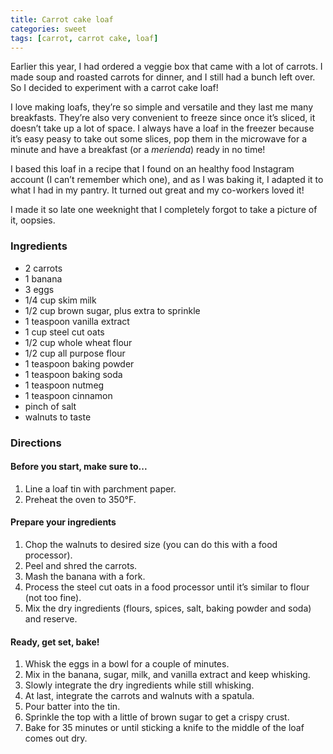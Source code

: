 ```yaml
---
title: Carrot cake loaf
categories: sweet
tags: [carrot, carrot cake, loaf]
---
```


Earlier this year, I had ordered a veggie box that came with a lot of carrots. I made soup and roasted carrots for dinner, and I still had a bunch left over. So I decided to experiment with a carrot cake loaf!

I love making loafs, they’re so simple and versatile and they last me many breakfasts. They’re also very convenient to freeze since once it’s sliced, it doesn’t take up a lot of space. I always have a loaf in the freezer because it’s easy peasy to take out some slices, pop them in the microwave for a minute and have a breakfast (or a _merienda_) ready in no time!

I based this loaf in a recipe that I found on an healthy food Instagram account (I can’t remember which one), and as I was baking it, I adapted it to what I had in my pantry. It turned out great and my co-workers loved it!

I made it so late one weeknight that I completely forgot to take a picture of it, oopsies.

### Ingredients

* 2 carrots
* 1 banana
* 3 eggs
* 1/4 cup skim milk
* 1/2 cup brown sugar, plus extra to sprinkle
* 1 teaspoon vanilla extract
* 1 cup steel cut oats
* 1/2 cup whole wheat flour
* 1/2 cup all purpose flour
* 1 teaspoon baking powder
* 1 teaspoon baking soda
* 1 teaspoon nutmeg
* 1 teaspoon cinnamon
* pinch of salt
* walnuts to taste

### Directions


#### Before you start, make sure to...

1. Line a loaf tin with parchment paper.
2. Preheat the oven to 350°F.

#### Prepare your ingredients

1. Chop the walnuts to desired size (you can do this with a food processor).
2. Peel and shred the carrots.
3. Mash the banana with a fork.
4. Process the steel cut oats in a food processor until it’s similar to flour (not too fine).
5. Mix the dry ingredients (flours, spices, salt, baking powder and soda) and reserve.

#### Ready, get set, bake!

1. Whisk the eggs in a bowl for a couple of minutes.
2. Mix in the banana, sugar, milk, and vanilla extract and keep whisking.
3. Slowly integrate the dry ingredients while still whisking.
4. At last, integrate the carrots and walnuts with a spatula.
5. Pour batter into the tin.
6. Sprinkle the top with a little of brown sugar to get a crispy crust.
7. Bake for 35 minutes or until sticking a knife to the middle of the loaf comes out dry.
